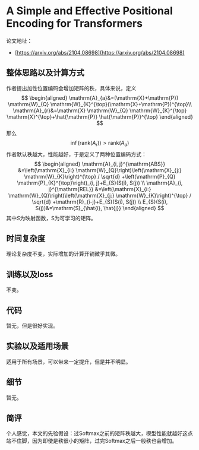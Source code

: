 # A Simple and Effective Positional Encoding for Transformers

论文地址：

- [https://arxiv.org/abs/2104.08698](https://arxiv.org/abs/2104.08698)



## 整体思路以及计算方式

作者提出加性位置编码会增加矩阵的秩，具体来说，定义
$$
\begin{aligned}
    \mathrm{A}_{a}&=(\mathrm{X}+\mathrm{P}) \mathrm{W}_{Q} \mathrm{W}_{K}^{\top}(\mathrm{X}+\mathrm{P})^{\top}\\
    \mathrm{A}_{r}&=\mathrm{X} \mathrm{W}_{Q} \mathrm{W}_{K}^{\top} \mathrm{X}^{\top}+\hat{\mathrm{P}} \hat{\mathrm{P}}^{\top}
    \end{aligned}
$$
那么
$$
\inf (\mathrm{rank}(A_r)) > \mathrm{rank}(A_a)
$$
作者默认秩越大，性能越好，于是定义了两种位置编码方式：
$$
\begin{aligned}
\mathrm{A}_{i, j}^{\mathrm{ABS}} &=\left(\mathrm{X}_{i:} \mathrm{W}_{Q}\right)\left(\mathrm{X}_{j:} \mathrm{W}_{K}\right)^{\top} / \sqrt{d} +\left(\mathrm{P}_{Q} \mathrm{P}_{K}^{\top}\right)_{i, j}+E_{S}(S(i), S(j)) \\
\mathrm{A}_{i, j}^{\mathrm{REL}} &=\left(\mathrm{X}_{i:} \mathrm{W}_{Q}\right)\left(\mathrm{X}_{j:} \mathrm{W}_{K}\right)^{\top} / \sqrt{d} +\mathrm{R}_{i-j}+E_{S}(S(i), S(j)) \\
E_{S}(S(i), S(j))&=\mathrm{S}_{\hat{i}, \hat{j}}
\end{aligned}
$$
其中$S$为映射函数，$\mathrm S$为可学习的矩阵。



## 时间复杂度

理论复杂度不变，实际增加的计算开销微乎其微。



## 训练以及loss

不变。



## 代码

暂无，但是很好实现。



## 实验以及适用场景

适用于所有场景，可以带来一定提升，但是并不明显。



## 细节

暂无。



## 简评

个人感觉，本文的先验假设：过Softmax之前的矩阵秩越大，模型性能就越好这点站不住脚，因为即使是秩很小的矩阵，过完Softmax之后一般秩也会增加。
